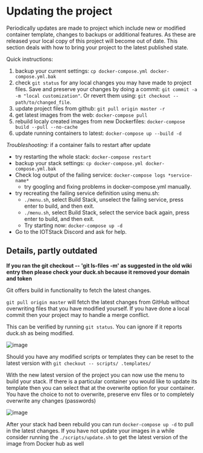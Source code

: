 # Updating the project

Periodically updates are made to project which include new or modified container template, changes to backups or additional features. As these are released your local copy of this project will become out of date. This section deals with how to bring your project to the latest published state.

Quick instructions:

1. backup your current settings: `cp docker-compose.yml docker-compose.yml.bak`
2. check `git status` for any local changes you may have made to project files. Save and preserve your changes by doing a commit: `git commit -a -m "local customization"`. Or revert them using: `git checkout -- path/to/changed_file`.
3. update project files from github: `git pull origin master -r`
4. get latest images from the web: `docker-compose pull`
5. rebuild localy created images from new Dockerfiles: `docker-compose build --pull --no-cache`
6. update running containers to latest: `docker-compose up --build -d`

*Troubleshooting:* if a container fails to restart after update
* try restarting the whole stack: `docker-compose restart`
* backup your stack settings: `cp docker-compose.yml docker-compose.yml.bak`
* Check log output of the failing service: `docker-compose logs *service-name*`
  * try googling and fixing problems in docker-compose.yml manually. 
* try recreating the failing service definition using menu.sh:
  * `./menu.sh`, select Build Stack, unselect the failing service, press enter
	to build, and then exit.
  * `./menu.sh`, select Build Stack, select the service back again, press enter
	to build, and then exit.
  * Try starting now: `docker-compose up -d`
* Go to the IOTStack Discord and ask for help.

## Details, partly outdated

**If you ran the git checkout -- 'git ls-files -m' as suggested in the old wiki entry then please check your duck.sh because it removed your domain and token**

Git offers build in functionality to fetch the latest changes.

`git pull origin master` will fetch the latest changes from GitHub without overwriting files that you have modified yourself. If you have done a local commit then your project may to handle a merge conflict.

This can be verified by running `git status`. You can ignore if it reports duck.sh as being modified.

![image](https://user-images.githubusercontent.com/46672225/68645804-d42d0000-0521-11ea-842f-fd0b2d22cd0e.png)

Should you have any modified scripts or templates they can be reset to the latest version with `git checkout -- scripts/ .templates/`

With the new latest version of the project you can now use the menu to build your stack. If there is a particular container you would like to update its template then you can select that at the overwrite option for your container. You have the choice to not to overwrite, preserve env files or to completely overwrite any changes (passwords)

![image](https://user-images.githubusercontent.com/46672225/68646024-8fee2f80-0522-11ea-8b6e-f1d439a5be7f.png)

After your stack had been rebuild you can run `docker-compose up -d` to pull in the latest changes. If you have not update your images in a while consider running the `./scripts/update.sh` to get the latest version of the image from Docker hub as well
